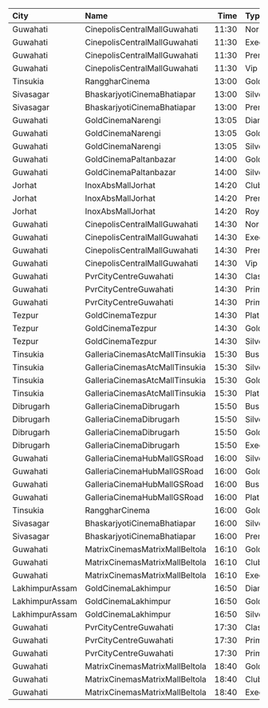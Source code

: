 | City           | Name                           |  Time | Type          | Price | Capacity | Booked |
| :------------- | :----------------------------- | ----: | :------------ | ----: | -------: | -----: |
| Guwahati       | CinepolisCentralMallGuwahati   | 11:30 | Normal        |  140₹ |       12 |      0 |
| Guwahati       | CinepolisCentralMallGuwahati   | 11:30 | Executive     |  160₹ |       58 |      4 |
| Guwahati       | CinepolisCentralMallGuwahati   | 11:30 | Premium       |  180₹ |       26 |      4 |
| Guwahati       | CinepolisCentralMallGuwahati   | 11:30 | Vip           |  400₹ |        2 |      0 |
| Tinsukia       | RanggharCinema                 | 13:00 | Gold          |  180₹ |       75 |      0 |
| Sivasagar      | BhaskarjyotiCinemaBhatiapar    | 13:00 | SilverClass   |  200₹ |      176 |    132 |
| Sivasagar      | BhaskarjyotiCinemaBhatiapar    | 13:00 | PremierCircle |  150₹ |      315 |    273 |
| Guwahati       | GoldCinemaNarengi              | 13:05 | Diamond       |  130₹ |      100 |      0 |
| Guwahati       | GoldCinemaNarengi              | 13:05 | Gold          |  110₹ |      100 |      0 |
| Guwahati       | GoldCinemaNarengi              | 13:05 | Silver        |   90₹ |      100 |      0 |
| Guwahati       | GoldCinemaPaltanbazar          | 14:00 | Gold          |  120₹ |      100 |      0 |
| Guwahati       | GoldCinemaPaltanbazar          | 14:00 | Silver        |  100₹ |      100 |      0 |
| Jorhat         | InoxAbsMallJorhat              | 14:20 | Club          |  210₹ |       26 |      0 |
| Jorhat         | InoxAbsMallJorhat              | 14:20 | Premier       |  100₹ |       14 |      0 |
| Jorhat         | InoxAbsMallJorhat              | 14:20 | Royal         |  300₹ |        7 |      0 |
| Guwahati       | CinepolisCentralMallGuwahati   | 14:30 | Normal        |  140₹ |       12 |      0 |
| Guwahati       | CinepolisCentralMallGuwahati   | 14:30 | Executive     |  160₹ |       58 |      0 |
| Guwahati       | CinepolisCentralMallGuwahati   | 14:30 | Premium       |  180₹ |       26 |      0 |
| Guwahati       | CinepolisCentralMallGuwahati   | 14:30 | Vip           |  400₹ |        2 |      0 |
| Guwahati       | PvrCityCentreGuwahati          | 14:30 | Classic       |  180₹ |       40 |     20 |
| Guwahati       | PvrCityCentreGuwahati          | 14:30 | Prime         |  190₹ |       82 |     44 |
| Guwahati       | PvrCityCentreGuwahati          | 14:30 | PrimePlus     |  220₹ |       13 |     11 |
| Tezpur         | GoldCinemaTezpur               | 14:30 | Platinum      |  150₹ |      100 |      0 |
| Tezpur         | GoldCinemaTezpur               | 14:30 | Gold          |  120₹ |      100 |      0 |
| Tezpur         | GoldCinemaTezpur               | 14:30 | Silver        |  100₹ |      100 |      0 |
| Tinsukia       | GalleriaCinemasAtcMallTinsukia | 15:30 | Business      |  290₹ |       14 |      7 |
| Tinsukia       | GalleriaCinemasAtcMallTinsukia | 15:30 | Silver        |  100₹ |       34 |     18 |
| Tinsukia       | GalleriaCinemasAtcMallTinsukia | 15:30 | Gold          |  190₹ |       66 |     33 |
| Tinsukia       | GalleriaCinemasAtcMallTinsukia | 15:30 | Platinum      |  240₹ |      123 |     61 |
| Dibrugarh      | GalleriaCinemaDibrugarh        | 15:50 | Business      |  340₹ |       16 |      8 |
| Dibrugarh      | GalleriaCinemaDibrugarh        | 15:50 | Silver        |  100₹ |       58 |     29 |
| Dibrugarh      | GalleriaCinemaDibrugarh        | 15:50 | Gold          |  190₹ |       59 |     30 |
| Dibrugarh      | GalleriaCinemaDibrugarh        | 15:50 | Executive     |  240₹ |       94 |     47 |
| Guwahati       | GalleriaCinemaHubMallGSRoad    | 16:00 | Silver        |  129₹ |       30 |     15 |
| Guwahati       | GalleriaCinemaHubMallGSRoad    | 16:00 | Gold          |  169₹ |       90 |     45 |
| Guwahati       | GalleriaCinemaHubMallGSRoad    | 16:00 | Business      |  199₹ |       60 |     30 |
| Guwahati       | GalleriaCinemaHubMallGSRoad    | 16:00 | Platinum      |  189₹ |       75 |     36 |
| Tinsukia       | RanggharCinema                 | 16:00 | Gold          |  180₹ |       75 |      0 |
| Sivasagar      | BhaskarjyotiCinemaBhatiapar    | 16:00 | SilverClass   |  200₹ |      176 |    132 |
| Sivasagar      | BhaskarjyotiCinemaBhatiapar    | 16:00 | PremierCircle |  150₹ |      315 |    273 |
| Guwahati       | MatrixCinemasMatrixMallBeltola | 16:10 | Gold          |  350₹ |       42 |     21 |
| Guwahati       | MatrixCinemasMatrixMallBeltola | 16:10 | Club          |  200₹ |      126 |     67 |
| Guwahati       | MatrixCinemasMatrixMallBeltola | 16:10 | Executive     |  150₹ |       44 |     22 |
| LakhimpurAssam | GoldCinemaLakhimpur            | 16:50 | Diamond       |  130₹ |      100 |      0 |
| LakhimpurAssam | GoldCinemaLakhimpur            | 16:50 | Gold          |  100₹ |      100 |      0 |
| LakhimpurAssam | GoldCinemaLakhimpur            | 16:50 | Silver        |   80₹ |      100 |      0 |
| Guwahati       | PvrCityCentreGuwahati          | 17:30 | Classic       |  180₹ |       40 |     20 |
| Guwahati       | PvrCityCentreGuwahati          | 17:30 | Prime         |  200₹ |       82 |     50 |
| Guwahati       | PvrCityCentreGuwahati          | 17:30 | PrimePlus     |  220₹ |       13 |     11 |
| Guwahati       | MatrixCinemasMatrixMallBeltola | 18:40 | Gold          |  350₹ |      100 |      0 |
| Guwahati       | MatrixCinemasMatrixMallBeltola | 18:40 | Club          |  200₹ |      100 |      0 |
| Guwahati       | MatrixCinemasMatrixMallBeltola | 18:40 | Executive     |  150₹ |      100 |      0 |